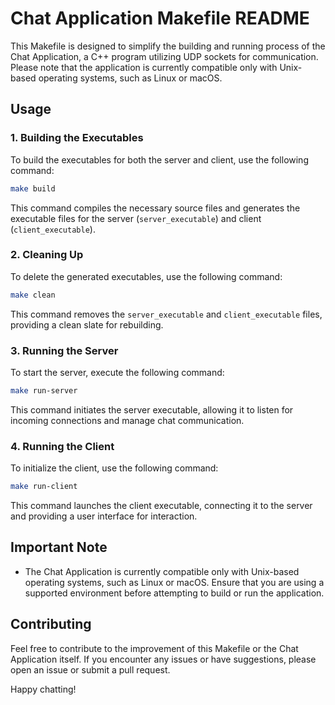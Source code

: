 # Chat Application Makefile README

This Makefile is designed to simplify the building and running process of the Chat Application, a C++ program utilizing UDP sockets for communication. Please note that the application is currently compatible only with Unix-based operating systems, such as Linux or macOS.

## Usage

### 1. Building the Executables

To build the executables for both the server and client, use the following command:

```bash
make build
```

This command compiles the necessary source files and generates the executable files for the server (`server_executable`) and client (`client_executable`).

### 2. Cleaning Up

To delete the generated executables, use the following command:

```bash
make clean
```

This command removes the `server_executable` and `client_executable` files, providing a clean slate for rebuilding.

### 3. Running the Server

To start the server, execute the following command:

```bash
make run-server
```

This command initiates the server executable, allowing it to listen for incoming connections and manage chat communication.

### 4. Running the Client

To initialize the client, use the following command:

```bash
make run-client
```

This command launches the client executable, connecting it to the server and providing a user interface for interaction.

## Important Note

- The Chat Application is currently compatible only with Unix-based operating systems, such as Linux or macOS. Ensure that you are using a supported environment before attempting to build or run the application.

## Contributing

Feel free to contribute to the improvement of this Makefile or the Chat Application itself. If you encounter any issues or have suggestions, please open an issue or submit a pull request.

Happy chatting!
